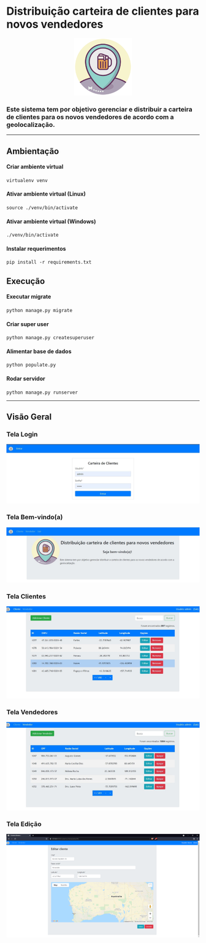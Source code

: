 Distribuição carteira de clientes para novos vendedores
=======================================================

<div align="center">
  <img width="150" src="./static/cadastros/images/cerveja.png">
</div>

### Este sistema tem por objetivo gerenciar e distribuir a carteira de clientes para os novos vendedores de acordo com a geolocalização.

* * *

Ambientação
-----------

#### Criar ambiente virtual

```
virtualenv venv
```


#### Ativar ambiente virtual (Linux)

``` 
source ./venv/bin/activate 
```

#### Ativar ambiente virtual (Windows)

``` 
./venv/bin/activate 
```

#### Instalar requerimentos

``` 
pip install -r requirements.txt 
```

Execução
--------

#### Executar migrate

``` 
python manage.py migrate 
```

#### Criar super user

``` 
python manage.py createsuperuser 
```

#### Alimentar base de dados
```
python populate.py
```

#### Rodar servidor


```
python manage.py runserver
```

* * *

Visão Geral
-----------

### Tela Login

![](./static/cadastros/images/snapshots/login.jpg)  

### Tela Bem-vindo(a)

![](./static/cadastros/images/snapshots/bem-vindo.jpg)  

### Tela Clientes

![](./static/cadastros/images/snapshots/cliente.jpg)  

### Tela Vendedores

![](./static/cadastros/images/snapshots/vendedor.jpg)  

### Tela Edição

![](./static/cadastros/images/snapshots/edição.jpg)

